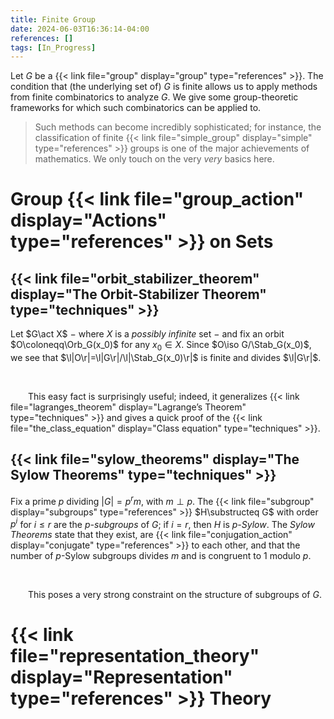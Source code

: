 ```yaml
---
title: Finite Group
date: 2024-06-03T16:36:14-04:00
references: []
tags: [In_Progress]
---
```


Let $G$ be a {{< link file="group" display="group" type="references" >}}. The condition that (the underlying set of) $G$ is finite allows us to apply methods from finite combinatorics to analyze $G$. We give some group-theoretic frameworks for which such combinatorics can be applied to.

>Such methods can become incredibly sophisticated; for instance, the classification of finite {{< link file="simple_group" display="simple" type="references" >}} groups is one of the major achievements of mathematics. We only touch on the very *very* basics here.

# Group {{< link file="group_action" display="Actions" type="references" >}} on Sets

## {{< link file="orbit_stabilizer_theorem" display="The Orbit-Stabilizer Theorem" type="techniques" >}}

Let $G\act X$ $-$ where $X$ is a *possibly infinite* set $-$ and fix an orbit $O\coloneqq\Orb_G(x_0)$ for any $x_0\in X$. Since $O\iso G/\Stab_G(x_0)$, we see that $\l|O\r|=\l|G\r|/\l|\Stab_G(x_0)\r|$ is finite and divides $\l|G\r|$.

<br>

&emsp;&emsp;This easy fact is surprisingly useful; indeed, it generalizes {{< link file="lagranges_theorem" display="Lagrange’s Theorem" type="techniques" >}} and gives a quick proof of the {{< link file="the_class_equation" display="Class equation" type="techniques" >}}.

<div class="space"></div>

## {{< link file="sylow_theorems" display="The Sylow Theorems" type="techniques" >}}

Fix a prime $p$ dividing $|G|=p^rm$, with $m\perp p$. The {{< link file="subgroup" display="subgroups" type="references" >}} $H\substructeq G$ with order $p^i$ for $i\leq r$ are the *$p$-subgroups* of $G$; if $i=r$, then $H$ is *$p$-Sylow*. The *Sylow Theorems* state that they exist, are {{< link file="conjugation_action" display="conjugate" type="references" >}} to each other, and that the number of $p$-Sylow subgroups divides $m$ and is congruent to $1$ modulo $p$.

<br>

&emsp;&emsp;This poses a very strong constraint on the structure of subgroups of $G$.

# {{< link file="representation_theory" display="Representation" type="references" >}} Theory
